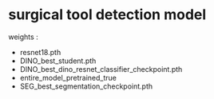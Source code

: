 # surgical tool detection model


 weights : 
* resnet18.pth 
* DINO_best_student.pth 
* DINO_best_dino_resnet_classifier_checkpoint.pth
* entire_model_pretrained_true
* SEG_best_segmentation_checkpoint.pth 
